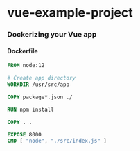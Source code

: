 # vue-example-project

### Dockerizing your Vue app
#### Dockerfile

```dockerfile
FROM node:12

# Create app directory
WORKDIR /usr/src/app

COPY package*.json ./

RUN npm install

COPY . .

EXPOSE 8000
CMD [ "node", "./src/index.js" ]
```